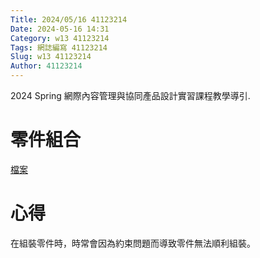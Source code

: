 ```yaml
---
Title: 2024/05/16 41123214
Date: 2024-05-16 14:31
Category: w13 41123214
Tags: 網誌編寫 41123214
Slug: w13 41123214
Author: 41123214
---
```


2024 Spring 網際內容管理與協同產品設計實習課程教學導引.

<!-- PELICAN_END_SUMMARY -->

# 零件組合
[檔案](https://nfuedu-my.sharepoint.com/personal/41123214_nfu_edu_tw/_layouts/15/onedrive.aspx?id=%2Fpersonal%2F41123214%5Fnfu%5Fedu%5Ftw%2FDocuments%2F%E7%B5%84%E7%AB%8B%E4%BB%B6%2Estl&parent=%2Fpersonal%2F41123214%5Fnfu%5Fedu%5Ftw%2FDocuments&ga=1)
# 心得
在組裝零件時，時常會因為約束問題而導致零件無法順利組裝。